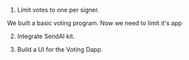 1. Limit votes to one per signer.

We built a basic voting program. Now we need to limit it's app

2. Integrate SendAI kit.

3. Build a UI for the Voting Dapp.